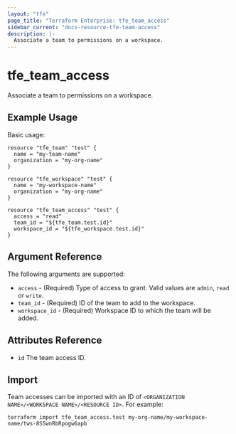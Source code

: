 ```yaml
---
layout: "tfe"
page_title: "Terraform Enterprise: tfe_team_access"
sidebar_current: "docs-resource-tfe-team-access"
description: |-
  Associate a team to permissions on a workspace.
---
```


# tfe_team_access

Associate a team to permissions on a workspace.

## Example Usage

Basic usage:

```hcl
resource "tfe_team" "test" {
  name = "my-team-name"
  organization = "my-org-name"
}

resource "tfe_workspace" "test" {
  name = "my-workspace-name"
  organization = "my-org-name"
}

resource "tfe_team_access" "test" {
  access = "read"
  team_id = "${tfe_team.test.id}"
  workspace_id = "${tfe_workspace.test.id}"
}
```

## Argument Reference

The following arguments are supported:

* `access` - (Required) Type of access to grant. Valid values are `admin`,
  `read` or `write`.
* `team_id` - (Required) ID of the team to add to the workspace.
* `workspace_id` - (Required) Workspace ID to which the team will be added.

## Attributes Reference

* `id` The team access ID.

## Import

Team accesses can be imported with an ID of `<ORGANIZATION NAME>/<WORKSPACE NAME>/<RESOURCE ID>`. For example:

```shell
terraform import tfe_team_access.test my-org-name/my-workspace-name/tws-8S5wnRbRpogw6apb
```
